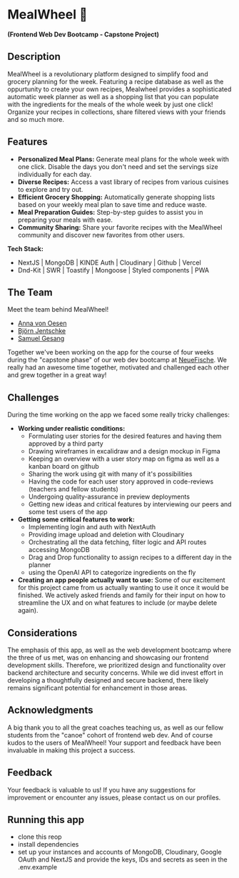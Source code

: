 # MealWheel 🥗

**(Frontend Web Dev Bootcamp - Capstone Project)**

## Description

MealWheel is a revolutionary platform designed to simplify food and grocery planning for the week. Featuring a recipe database as well as the oppurtunity to create your own recipes, Mealwheel provides a sophisticated automatic week planner as well as a shopping list that you can populate with the ingredients for the meals of the whole week by just one click!
Organize your recipes in collections, share filtered views with your friends and so much more.

## Features

- **Personalized Meal Plans:** Generate meal plans for the whole week with one click. Disable the days you don't need and set the servings size individually for each day.
- **Diverse Recipes:** Access a vast library of recipes from various cuisines to explore and try out.
- **Efficient Grocery Shopping:** Automatically generate shopping lists based on your weekly meal plan to save time and reduce waste.
- **Meal Preparation Guides:** Step-by-step guides to assist you in preparing your meals with ease.
- **Community Sharing:** Share your favorite recipes with the MealWheel community and discover new favorites from other users.

**Tech Stack:**

- NextJS | MongoDB | KINDE Auth | Cloudinary | Github | Vercel
- Dnd-Kit | SWR | Toastify | Mongoose | Styled components | PWA

## The Team

Meet the team behind MealWheel!

- [Anna von Oesen](https://github.com/avoesen)
- [Björn Jentschke](https://github.com/Bjoern-Jentschke)
- [Samuel Gesang](https://github.com/gcode-de)

Together we've been working on the app for the course of four weeks during the "capstone phase" of our web dev bootcamp at [NeueFische](https://github.com/neuefische).
We really had an awesome time together, motivated and challenged each other and grew together in a great way!

## Challenges

During the time working on the app we faced some really tricky challenges:

- **Working under realistic conditions:**
  - Formulating user stories for the desired features and having them approved by a third party
  - Drawing wireframes in excalidraw and a design mockup in Figma
  - Keeping an overview with a user story map on figma as well as a kanban board on github
  - Sharing the work using git with many of it's possibilities
  - Having the code for each user story approved in code-reviews (teachers and fellow students)
  - Undergoing quality-assurance in preview deployments
  - Getting new ideas and critical features by interviewing our peers and some test users of the app
- **Getting some critical features to work:**
  - Implementing login and auth with NextAuth
  - Providing image upload and deletion with Cloudinary
  - Orchestrating all the data fetching, filter logic and API routes accessing MongoDB
  - Drag and Drop functionality to assign recipes to a different day in the planner
  - using the OpenAI API to categorize ingredients on the fly
- **Creating an app people actually want to use:**
  Some of our excitement for this project came from us actually wanting to use it once it would be finished.
  We actively asked friends and family for their input on how to streamline the UX and on what features to include (or maybe delete again).

## Considerations

The emphasis of this app, as well as the web development bootcamp where the three of us met, was on enhancing and showcasing our frontend development skills. Therefore, we prioritized design and functionality over backend architecture and security concerns. While we did invest effort in developing a thoughtfully designed and secure backend, there likely remains significant potential for enhancement in those areas.

## Acknowledgments

A big thank you to all the great coaches teaching us, as well as our fellow students from the "canoe" cohort of frontend web dev.
And of course kudos to the users of MealWheel!
Your support and feedback have been invaluable in making this project a success.

## Feedback

Your feedback is valuable to us! If you have any suggestions for improvement or encounter any issues, please contact us on our profiles.

## Running this app

- clone this reop
- install dependencies
- set up your instances and accounts of MongoDB, Cloudinary, Google OAuth and NextJS and provide the keys, IDs and secrets as seen in the .env.example
